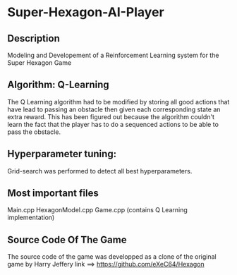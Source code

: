 # Super-Hexagon-AI-Player

## Description
Modeling and Developement of a Reinforcement Learning system for the Super Hexagon Game


## Algorithm: Q-Learning
The Q Learning algorithm had to be modified by storing all good actions that have lead to passing an obstacle then given each corresponding state an extra reward. This has been figured out because the algorithm couldn't learn the fact that the player has to do a sequenced actions to be able to pass the obstacle.

## Hyperparameter tuning:
Grid-search was performed to detect all best hyperparameters.

## Most important files
Main.cpp
HexagonModel.cpp
Game.cpp (contains Q Learning implementation)

## Source Code Of The Game
The source code of the game was developped as a clone of the original game by Harry Jeffery 
link ==> https://github.com/eXeC64/Hexagon


